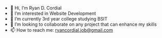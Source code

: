 - 👋 Hi, I’m Ryan D. Cordial
- 👀 I’m interested in Website Development
- 🌱 I’m currently 3rd year college studying BSIT
- 💞️ I’m looking to collaborate on any project that can enhance my skills
- 📫 How to reach me: ryancordial.job@gmail.com

<!---
nayr0531/nayr0531 is a ✨ special ✨ repository because its `README.md` (this file) appears on your GitHub profile.
You can click the Preview link to take a look at your changes.
--->
